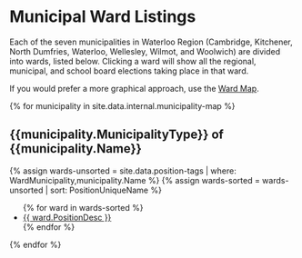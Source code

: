 # Municipal Ward Listings

Each of the seven municipalities in Waterloo Region (Cambridge,
Kitchener, North Dumfries, Waterloo, Wellesley, Wilmot, and Woolwich)
are divided into wards, listed below. Clicking a ward will show all
the regional, municipal, and school board elections taking place in
that ward. 

If you would prefer a more graphical approach, use the [Ward Map](/).

{% for municipality in site.data.internal.municipality-map %}
  <h2>{{municipality.MunicipalityType}} of {{municipality.Name}}</h2>

  {% assign wards-unsorted = site.data.position-tags 
    | where: WardMunicipality,municipality.Name %}
  {% assign wards-sorted = wards-unsorted | sort: PositionUniqueName %}

  <ul>
  {% for ward in wards-sorted %}
    <li><a href="./{{ ward.PositionUniqueName }}">{{ ward.PositionDesc
    }}</a></li>
  {% endfor %}
  </ul>

{% endfor %}


